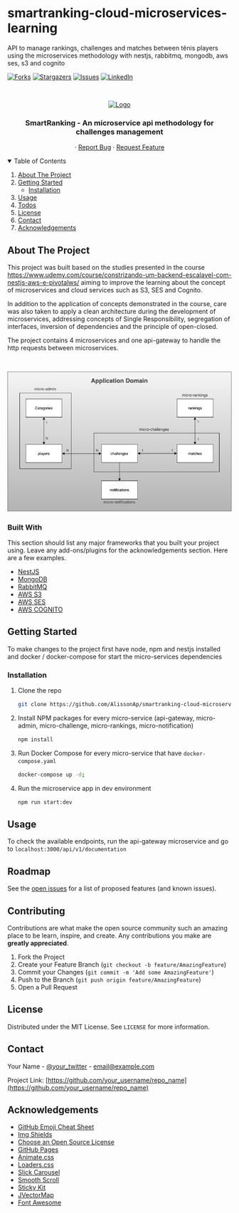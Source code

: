 # smartranking-cloud-microservices-learning
API to manage rankings, challenges and matches between tênis players using the microservices methodology with nestjs, rabbitmq, mongodb, aws ses, s3 and cognito

<!--
*** Thanks for checking out the Best-README-Template. If you have a suggestion
*** that would make this better, please fork the repo and create a pull request
*** or simply open an issue with the tag "enhancement".
*** Thanks again! Now go create something AMAZING! :D
-->



<!-- PROJECT SHIELDS -->
<!--
*** I'm using markdown "reference style" links for readability.
*** Reference links are enclosed in brackets [ ] instead of parentheses ( ).
*** See the bottom of this document for the declaration of the reference variables
*** for contributors-url, forks-url, etc. This is an optional, concise syntax you may use.
*** https://www.markdownguide.org/basic-syntax/#reference-style-links
-->
[![Forks][forks-shield]][forks-url]
[![Stargazers][stars-shield]][stars-url]
[![Issues][issues-shield]][issues-url]
[![LinkedIn][linkedin-shield]][linkedin-url]


<!-- PROJECT LOGO -->
<br />
<p align="center">
  <a href="https://github.com/AlissonAp/smartranking-cloud-microservices-learning">
    <img src="https://i.ibb.co/CzMLhCH/Captura-de-Tela-2021-05-19-a-s-23-13-02.png" alt="Logo">
  </a>

  <h3 align="center">SmartRanking - An microservice api methodology for challenges management </h3>

  <p align="center">
    ·
    <a href="https://github.com/AlissonAp/smartranking-cloud-microservices-learning/issues">Report Bug</a>
    ·
    <a href="https://github.com/AlissonAp/smartranking-cloud-microservices-learning/issues">Request Feature</a>
  </p>
</p>


<!-- TABLE OF CONTENTS -->
<details open="open">
  <summary>Table of Contents</summary>
  <ol>
    <li>
      <a href="#about-the-project">About The Project</a>
    </li>
    <li>
      <a href="#getting-started">Getting Started</a>
      <ul>
        <li><a href="#installation">Installation</a></li>
      </ul>
    </li>
    <li><a href="#usage">Usage</a></li>
    <li><a href="#contributing">Todos</a></li>
    <li><a href="#license">License</a></li>
    <li><a href="#contact">Contact</a></li>
    <li><a href="#acknowledgements">Acknowledgements</a></li>
  </ol>
</details>


<!-- ABOUT THE PROJECT -->
## About The Project

This project was built based on the studies presented in the course https://www.udemy.com/course/constrizando-um-backend-escalavel-com-nestjs-aws-e-pivotalws/ aiming to improve the learning about the concept of microservices and cloud services such as S3, SES and Cognito.

In addition to the application of concepts demonstrated in the course, care was also taken to apply a clean architecture during the development of microservices, addressing concepts of Single Responsibility, segregation of interfaces, inversion of dependencies and the principle of open-closed.

The project contains 4 microservices and one api-gateway to handle the http requests between microservices.

<br />
<p align="center">
    <img src="api-gateway/requirements/diagrams/application_domain.png" alt="Logo">
</p>


### Built With

This section should list any major frameworks that you built your project using. Leave any add-ons/plugins for the acknowledgements section. Here are a few examples.
* [NestJS](https://nestjs.com/)
* [MongoDB](https://www.mongodb.com/)
* [RabbitMQ](https://www.rabbitmq.com/)
* [AWS S3](https://aws.amazon.com/s3/)
* [AWS SES](https://aws.amazon.com/ses/)
* [AWS COGNITO](https://aws.amazon.com/cognito/)

<!-- GETTING STARTED -->
## Getting Started

To make changes to the project first have node, npm and nestjs installed and docker / docker-compose for start the micro-services dependencies

### Installation

1. Clone the repo
   ```sh
   git clone https://github.com/AlissonAp/smartranking-cloud-microservices-learning.git
   ```
2. Install NPM packages for every micro-service (api-gateway, micro-admin, micro-challenge, micro-rankings, micro-notification)
   ```sh
   npm install
   ```
3. Run Docker Compose for every micro-service that have `docker-compose.yaml`
   ```sh
   docker-compose up -d;
   ```
4. Run the microservice app in dev environment
   ```sh
   npm run start:dev
   ```

## Usage

To check the available endpoints, run the api-gateway microservice and go to `localhost:3000/api/v1/documentation`


<!-- ROADMAP -->
## Roadmap

See the [open issues](https://github.com/othneildrew/Best-README-Template/issues) for a list of proposed features (and known issues).



<!-- CONTRIBUTING -->
## Contributing

Contributions are what make the open source community such an amazing place to be learn, inspire, and create. Any contributions you make are **greatly appreciated**.

1. Fork the Project
2. Create your Feature Branch (`git checkout -b feature/AmazingFeature`)
3. Commit your Changes (`git commit -m 'Add some AmazingFeature'`)
4. Push to the Branch (`git push origin feature/AmazingFeature`)
5. Open a Pull Request



<!-- LICENSE -->
## License

Distributed under the MIT License. See `LICENSE` for more information.



<!-- CONTACT -->
## Contact

Your Name - [@your_twitter](https://twitter.com/your_username) - email@example.com

Project Link: [https://github.com/your_username/repo_name](https://github.com/your_username/repo_name)



<!-- ACKNOWLEDGEMENTS -->
## Acknowledgements
* [GitHub Emoji Cheat Sheet](https://www.webpagefx.com/tools/emoji-cheat-sheet)
* [Img Shields](https://shields.io)
* [Choose an Open Source License](https://choosealicense.com)
* [GitHub Pages](https://pages.github.com)
* [Animate.css](https://daneden.github.io/animate.css)
* [Loaders.css](https://connoratherton.com/loaders)
* [Slick Carousel](https://kenwheeler.github.io/slick)
* [Smooth Scroll](https://github.com/cferdinandi/smooth-scroll)
* [Sticky Kit](http://leafo.net/sticky-kit)
* [JVectorMap](http://jvectormap.com)
* [Font Awesome](https://fontawesome.com)



<!-- MARKDOWN LINKS & IMAGES -->
<!-- https://www.markdownguide.org/basic-syntax/#reference-style-links -->
[contributors-url]: https://github.com/AlissonAp/smartranking-cloud-microservices-learning/graphs/contributors
[forks-shield]: https://img.shields.io/github/forks/AlissonAp/smartranking-cloud-microservices-learning.svg?style=for-the-badge
[forks-url]: https://github.com/AlissonAp/smartranking-cloud-microservices-learning/network/members
[stars-shield]: https://img.shields.io/github/stars/AlissonAp/smartranking-cloud-microservices-learning.svg?style=for-the-badge
[stars-url]: https://github.com/AlissonAp/smartranking-cloud-microservices-learning/stargazers
[issues-shield]: https://img.shields.io/github/issues/AlissonAp/smartranking-cloud-microservices-learning.svg?style=for-the-badge
[issues-url]: https://github.com/AlissonAp/smartranking-cloud-microservices-learning/issues
[license-shield]: https://img.shields.io/github/license/AlissonAp/smartranking-cloud-microservices-learning.svg?style=for-the-badge
[linkedin-shield]: https://img.shields.io/badge/-LinkedIn-black.svg?style=for-the-badge&logo=linkedin&colorB=555
[linkedin-url]: https://br.linkedin.com/in/alisson-allebrandt-05b526156
